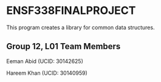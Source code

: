 # ENSF338FINALPROJECT

This program creates a library for common data structures. 

## Group 12, L01 Team Members

Eeman Abid (UCID: 30142625)

Hareem Khan (UCID: 30140959)
